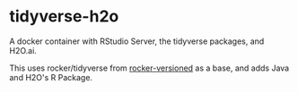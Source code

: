 # tidyverse-h2o

A docker container with RStudio Server, the tidyverse packages, and H2O.ai.

This uses rocker/tidyverse from [rocker-versioned](https://github.com/rocker-org/rocker-versioned) as a base, and adds Java and H2O's R Package.
